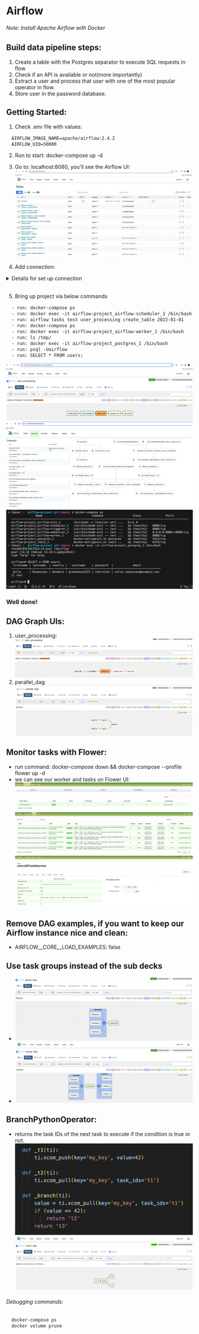 # Airflow
###### Note: Install Apache Airflow with Docker
## Build data pipeline steps:
1. Create a table with the Postgres separator to execute SQL requests in flow
2. Check if an API is available or not(more importantly)
3. Extract a user and process that user with one of the most popular operator
in flow.
4. Store user in the password database.

## Getting Started:
  1. Check .env file with values:
````
  AIRFLOW_IMAGE_NAME=apache/airflow:2.4.2
  AIRFLOW_UID=50000
````

  2. Run to start: docker-compose up -d

  3. Go to: localhost:8080, you'll see the Airflow UI:
  ![alt text](image.png)

  4. Add connection:
  <details>
  <summary>Details for set up connection</summary>
    * Click: Admin <br>
    * Click: Connections: <br>
      * Connection id: postgres <br>
      * Connection Type: Postgres <br>
      * Host: postgres <br>
      * Login: airflow <br>
      * Password: airflow <br>
      * Port: 5432 <br>
      * Save it <br>
  </details>  <br>

  5. Bring up project via below commands
````
  - run: docker-compose ps
  - run: docker exec -it airflow-project_airflow-scheduler_1 /bin/bash
  - run: airflow tasks test user_processing create_table 2022-01-01
  - run: docker-compose ps
  - run: docker exec -it airflow-project_airflow-worker_1 /bin/bash
  - run: ls /tmp/
  - run: docker exec -it airflow-project_postgres_1 /bin/bash
  - run: psql -Uairflow
  - run: SELECT * FROM users;
````
![alt text](image-3.png)
![alt text](image-4.png)
![alt text](image-5.png)

### Well done!

## DAG Graph UIs:
1. user_processing:
![alt text](image-6.png)
2. parallel_dag:
![alt text](image-7.png)

## Monitor tasks with Flower:
* run command: docker-compose down && docker-compose --profile flower up -d
* we can see our worker and tasks on Flower UI:
![alt text](image-10.png)
![alt text](image-12.png)
![alt text](image-11.png)

## Remove DAG examples, if you want to keep our Airflow instance nice and clean:
* AIRFLOW__CORE__LOAD_EXAMPLES: false

## Use task groups instead of the sub decks
* ![alt text](image-13.png)
* ![alt text](image-14.png)

## BranchPythonOperator: 
* returns the task IDs of the next task to execute if the condition is true or not.
![alt text](image-15.png)
![alt text](image-16.png)

###### Debugging commands: 
````
  docker-compose ps
  docker volume prune
````